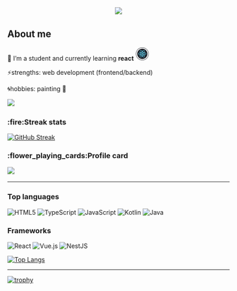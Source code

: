 
<!--<h1 align="center">Hi there, I'm Taisia
<img src="https://github.com/blackcater/blackcater/raw/main/images/Hi.gif" height="32"/></h1>
-->
<div id="header" align="center">
  <img src="https://i.pinimg.com/originals/31/a2/c0/31a2c0818ed0ca0e8215d4a2cbf67542.gif" width="180"/>
</div>

<h2>About me</h2>

:green_book: I’m a student and currently learning **react** <img width="30px" src="https://github.com/Pedro-Murilo/icons-for-readme/blob/main/.github/react-icon.svg" alt="ReactJS Icon" />

:zap:strengths: web development (frontend/backend)

:cyclone:hobbies: painting :art:

<!-- views -->
![](https://komarev.com/ghpvc/?username=TasyaKh&color=green)

<h3>:fire:Streak stats</h3>

[![GitHub Streak](https://streak-stats.demolab.com?user=TasyaKh&theme=merko)](https://git.io/streak-stats)

<h3>:flower_playing_cards:Profile card</h3>

![](https://github-profile-summary-cards.vercel.app/api/cards/profile-details?username=TasyaKh&theme=merko)

<hr/>

<h3>Top languages</h3>

![HTML5](https://img.shields.io/badge/html5-%23E34F26.svg?style=for-the-badge&logo=html5&logoColor=white)
![TypeScript](https://img.shields.io/badge/typescript-%23007ACC.svg?style=for-the-badge&logo=typescript&logoColor=white)
![JavaScript](https://img.shields.io/badge/javascript-%23323330.svg?style=for-the-badge&logo=javascript&logoColor=%23F7DF1E)
![Kotlin](https://img.shields.io/badge/kotlin-%237F52FF.svg?style=for-the-badge&logo=kotlin&logoColor=white)
![Java](https://img.shields.io/badge/java-%23ED8B00.svg?style=for-the-badge&logo=openjdk&logoColor=white)

<h3>Frameworks</h3>

![React](https://img.shields.io/badge/react-%2320232a.svg?style=for-the-badge&logo=react&logoColor=%2361DAFB)
![Vue.js](https://img.shields.io/badge/vuejs-%2335495e.svg?style=for-the-badge&logo=vuedotjs&logoColor=%234FC08D)
![NestJS](https://img.shields.io/badge/nestjs-%23E0234E.svg?style=for-the-badge&logo=nestjs&logoColor=white)

<!---Для компактной версии Top Langs-->
[![Top Langs](https://github-readme-stats.vercel.app/api/top-langs/?username=TasyaKh&layout=compact&theme=merko)](https://github.com/TasyaKh/github-readme-stats)

<hr/>

[![trophy](https://github-profile-trophy.vercel.app/?username=TasyaKh&title=Commits,PullRequest,Repositories&theme=onedark)](https://github.com/TasyaKh/github-profile-trophy)

<!--
**TasyaKh/TasyaKh** is a ✨ _special_ ✨ repository because its `README.md` (this file) appears on your GitHub profile.

Here are some ideas to get you started:

- 🔭 I’m currently working on ...
- 🌱 I’m currently learning ...
- 👯 I’m looking to collaborate on ...
- 🤔 I’m looking for help with ...
- 💬 Ask me about ...
- 📫 How to reach me: ...
- 😄 Pronouns: ...
- ⚡ Fun fact: ...
-->
